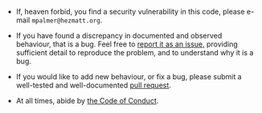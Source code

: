 * If, heaven forbid, you find a security vulnerability in this code, please
  e-mail `mpalmer@hezmatt.org`.

* If you have found a discrepancy in documented and observed behaviour, that
  is a bug.  Feel free to [report it as an
  issue](https://github.com/mpalmer/moby-derp/issues), providing
  sufficient detail to reproduce the problem, and to understand why it is
  a bug.

* If you would like to add new behaviour, or fix a bug, please submit a
  well-tested and well-documented [pull
  request](https://github.com/mpalmer/moby-derp/pulls).

* At all times, abide by [the Code of Conduct](CODE_OF_CONDUCT.md).
